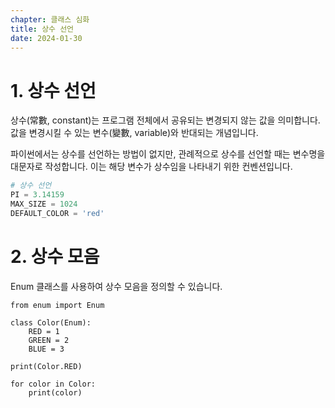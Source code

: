 ```yaml
---
chapter: 클래스 심화
title: 상수 선언
date: 2024-01-30
---
```


# 1. 상수 선언

상수(常數, constant)는 프로그램 전체에서 공유되는 변경되지 않는 값을 의미합니다. 값을 변경시킬 수 있는 변수(變數, variable)와 반대되는 개념입니다. 

파이썬에서는 상수를 선언하는 방법이 없지만, 관례적으로 상수를 선언할 때는 변수명을 대문자로 작성합니다. 이는 해당 변수가 상수임을 나타내기 위한 컨벤션입니다.

```python
# 상수 선언
PI = 3.14159
MAX_SIZE = 1024
DEFAULT_COLOR = 'red'
```

# 2. 상수 모음

Enum 클래스를 사용하여 상수 모음을 정의할 수 있습니다.

```python-exec
from enum import Enum

class Color(Enum):
    RED = 1
    GREEN = 2
    BLUE = 3

print(Color.RED)

for color in Color:
    print(color)
```